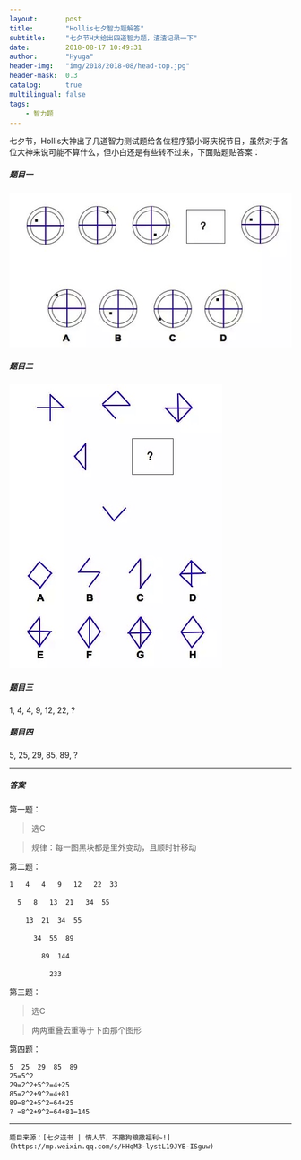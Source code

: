 ```yaml
---
layout:       post
title:        "Hollis七夕智力题解答"
subtitle:     "七夕节H大给出四道智力题，渣渣记录一下"
date:         2018-08-17 10:49:31
author:       "Hyuga"
header-img:   "img/2018/2018-08/head-top.jpg"
header-mask:  0.3
catalog:      true
multilingual: false
tags:
    - 智力题
---
```


七夕节，Hollis大神出了几道智力测试题给各位程序猿小哥庆祝节日，虽然对于各位大神来说可能不算什么，但小白还是有些转不过来，下面贴题贴答案：

##### 题目一

![](/img/2018/2018-08/zhiliti-1.png)

##### 题目二

![](/img/2018/2018-08/zhiliti-2.png)

##### 题目三

1, 4, 4, 9, 12, 22, ?

##### 题目四

5, 25, 29, 85, 89, ?

---

##### **答案**

第一题：

> 选C

> 规律：每一图黑块都是里外变动，且顺时针移动

第二题：
```
1   4   4   9   12   22  33

  5   8   13  21   34  55

    13  21  34  55

      34  55  89

        89  144

          233
```

第三题：

> 选C

> 两两重叠去重等于下面那个图形

第四题：

```
5  25  29  85  89
25=5^2
29=2^2+5^2=4+25
85=2^2+9^2=4+81
89=8^2+5^2=64+25
? =8^2+9^2=64+81=145
```

---
    题目来源：[七夕送书 | 情人节，不撒狗粮撒福利~!](https://mp.weixin.qq.com/s/HHqM3-lystL19JYB-ISguw)